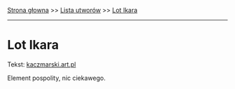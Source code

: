 [Strona głowna](../index.md) >> [Lista utworów](../list.md) >> [Lot Ikara](267.md)

---

# Lot Ikara

Tekst: [kaczmarski.art.pl](https://www.kaczmarski.art.pl/tworczosc/wiersze/lot-ikara/)

Element pospolity, nic ciekawego.